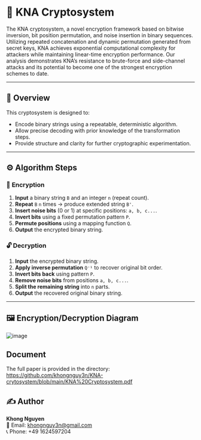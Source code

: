 # 🔐 KNA Cryptosystem

The KNA cryptosystem, a novel encryption framework based on bitwise inversion, bit position permutation, and noise insertion in binary sequences. Utilizing repeated concatenation and dynamic permutation generated from secret keys, KNA achieves exponential computational complexity for attackers while maintaining linear-time encryption performance. Our analysis demonstrates KNA’s resistance to brute-force and side-channel attacks and its potential to become one of the strongest encryption schemes to date.

---
 
## 📘 Overview

This cryptosystem is designed to:

- Encode binary strings using a repeatable, deterministic algorithm.
- Allow precise decoding with prior knowledge of the transformation steps.
- Provide structure and clarity for further cryptographic experimentation.

---

## ⚙️ Algorithm Steps

### 🔐 **Encryption**

1. **Input** a binary string `B` and an integer `n` (repeat count).
2. **Repeat** `B` `n` times → produce extended string `B'`.
3. **Insert noise bits** (0 or 1) at specific positions: `a, b, c...`.
4. **Invert bits** using a fixed permutation pattern `P`.
5. **Permute positions** using a mapping function `Q`.
6. **Output** the encrypted binary string.

### 🔓 **Decryption**

1. **Input** the encrypted binary string.
2. **Apply inverse permutation** `Q⁻¹` to recover original bit order.
3. **Invert bits back** using pattern `P`.
4. **Remove noise bits** from positions `a, b, c...`.
5. **Split the remaining string** into `n` parts.
6. **Output** the recovered original binary string.

---

## 🖼️ Encryption/Decryption Diagram

![image](https://github.com/user-attachments/assets/f08d048d-ca5e-4572-b0e0-1c538a9f4d5f)

## Document

The full paper is provided in the directory:
https://github.com/khongnguy3n/KNA-crytosystem/blob/main/KNA%20Cryptosystem.pdf


## ✍️ Author

**Khong Nguyen**  
📧 Email: khongnguy3n@gmail.com  
📞 Phone: +49 1624597204  


